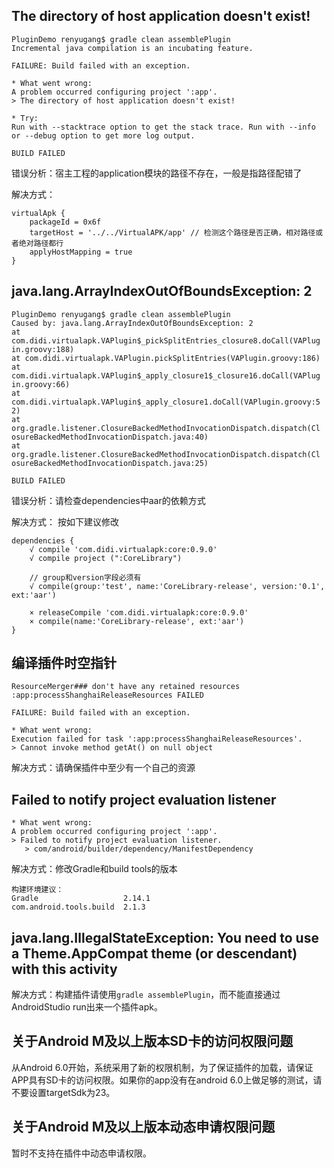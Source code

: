 ## The directory of host application doesn't exist!
```
PluginDemo renyugang$ gradle clean assemblePlugin
Incremental java compilation is an incubating feature.

FAILURE: Build failed with an exception.

* What went wrong:
A problem occurred configuring project ':app'.
> The directory of host application doesn't exist!

* Try:
Run with --stacktrace option to get the stack trace. Run with --info or --debug option to get more log output.

BUILD FAILED
```
错误分析：宿主工程的application模块的路径不存在，一般是指路径配错了

解决方式：
```
virtualApk {
    packageId = 0x6f
    targetHost = '../../VirtualAPK/app' // 检测这个路径是否正确，相对路径或者绝对路径都行
    applyHostMapping = true
}
```
## java.lang.ArrayIndexOutOfBoundsException: 2
```
PluginDemo renyugang$ gradle clean assemblePlugin
Caused by: java.lang.ArrayIndexOutOfBoundsException: 2
at com.didi.virtualapk.VAPlugin$_pickSplitEntries_closure8.doCall(VAPlug
in.groovy:188)
at com.didi.virtualapk.VAPlugin.pickSplitEntries(VAPlugin.groovy:186)
at com.didi.virtualapk.VAPlugin$_apply_closure1$_closure16.doCall(VAPlug
in.groovy:66)
at com.didi.virtualapk.VAPlugin$_apply_closure1.doCall(VAPlugin.groovy:5
2)
at org.gradle.listener.ClosureBackedMethodInvocationDispatch.dispatch(Cl
osureBackedMethodInvocationDispatch.java:40)
at org.gradle.listener.ClosureBackedMethodInvocationDispatch.dispatch(Cl
osureBackedMethodInvocationDispatch.java:25)

BUILD FAILED
```
错误分析：请检查dependencies中aar的依赖方式

解决方式：
按如下建议修改
```
dependencies {
    √ compile 'com.didi.virtualapk:core:0.9.0'
    √ compile project (":CoreLibrary")

    // group和version字段必须有
    √ compile(group:'test', name:'CoreLibrary-release', version:'0.1', ext:'aar')

    × releaseCompile 'com.didi.virtualapk:core:0.9.0'
    × compile(name:'CoreLibrary-release', ext:'aar')
}
```
## 编译插件时空指针
```
ResourceMerger### don't have any retained resources
:app:processShanghaiReleaseResources FAILED

FAILURE: Build failed with an exception.

* What went wrong:
Execution failed for task ':app:processShanghaiReleaseResources'.
> Cannot invoke method getAt() on null object
```

解决方式：请确保插件中至少有一个自己的资源

## Failed to notify project evaluation listener
```
* What went wrong:
A problem occurred configuring project ':app'.
> Failed to notify project evaluation listener.
   > com/android/builder/dependency/ManifestDependency
```
解决方式：修改Gradle和build tools的版本
```
构建环境建议：
Gradle                   2.14.1
com.android.tools.build  2.1.3
```
## java.lang.IllegalStateException: You need to use a Theme.AppCompat theme (or descendant) with this activity

解决方式：构建插件请使用```gradle assemblePlugin```，而不能直接通过AndroidStudio run出来一个插件apk。
## 关于Android M及以上版本SD卡的访问权限问题
从Android 6.0开始，系统采用了新的权限机制，为了保证插件的加载，请保证APP具有SD卡的访问权限。如果你的app没有在android 6.0上做足够的测试，请不要设置targetSdk为23。

## 关于Android M及以上版本动态申请权限问题
暂时不支持在插件中动态申请权限。

